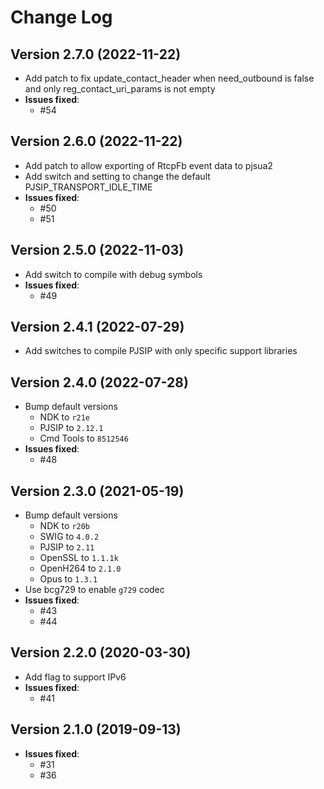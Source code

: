 # Change Log

## Version 2.7.0 (2022-11-22)

* Add patch to fix update_contact_header when need_outbound is false and only reg_contact_uri_params is not empty
* **Issues fixed**:
  * #54

## Version 2.6.0 (2022-11-22)

* Add patch to allow exporting of RtcpFb event data to pjsua2
* Add switch and setting to change the default PJSIP_TRANSPORT_IDLE_TIME
* **Issues fixed**:
  * #50
  * #51

## Version 2.5.0 (2022-11-03)

* Add switch to compile with debug symbols
* **Issues fixed**:
  * #49

## Version 2.4.1 (2022-07-29)

* Add switches to compile PJSIP with only specific support libraries

## Version 2.4.0 (2022-07-28)

* Bump default versions
  * NDK to `r21e`
  * PJSIP to `2.12.1`
  * Cmd Tools to `8512546`
* **Issues fixed**:
  * #48

## Version 2.3.0 (2021-05-19)

* Bump default versions
  * NDK to `r20b`
  * SWIG to `4.0.2`
  * PJSIP to `2.11`
  * OpenSSL to `1.1.1k`
  * OpenH264 to `2.1.0`
  * Opus to `1.3.1`
* Use bcg729 to enable `g729` codec
* **Issues fixed**:
  * #43
  * #44

## Version 2.2.0 (2020-03-30)

* Add flag to support IPv6
* **Issues fixed**:
  * #41

## Version 2.1.0 (2019-09-13)

* **Issues fixed**:
  * #31
  * #36
